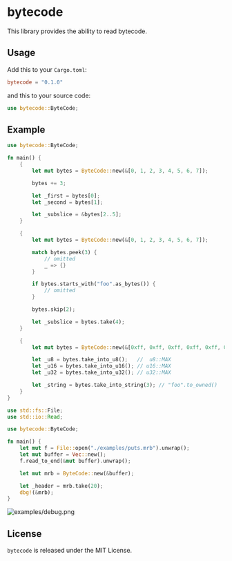 # bytecode

This library provides the ability to read bytecode.

## Usage

Add this to your `Cargo.toml`:
```toml
bytecode = "0.1.0"
```

and this to your source code:
```rust
use bytecode::ByteCode;
```

## Example

```rust
use bytecode::ByteCode;

fn main() {
    {
        let mut bytes = ByteCode::new(&[0, 1, 2, 3, 4, 5, 6, 7]);

        bytes += 3;

        let _first = bytes[0];
        let _second = bytes[1];

        let _subslice = &bytes[2..5];
    }

    {
        let mut bytes = ByteCode::new(&[0, 1, 2, 3, 4, 5, 6, 7]);

        match bytes.peek(3) {
            // omitted
            _ => {}
        }

        if bytes.starts_with("foo".as_bytes()) {
            // omitted
        }

        bytes.skip(2);

        let _subslice = bytes.take(4);
    }

    {
        let mut bytes = ByteCode::new(&[0xff, 0xff, 0xff, 0xff, 0xff, 0xff, 0x66, 0x6f, 0x6f]);

        let _u8 = bytes.take_into_u8();   //  u8::MAX
        let _u16 = bytes.take_into_u16(); // u16::MAX
        let _u32 = bytes.take_into_u32(); // u32::MAX

        let _string = bytes.take_into_string(3); // "foo".to_owned()
    }
}
```

```rust
use std::fs::File;
use std::io::Read;

use bytecode::ByteCode;

fn main() {
    let mut f = File::open("./examples/puts.mrb").unwrap();
    let mut buffer = Vec::new();
    f.read_to_end(&mut buffer).unwrap();

    let mut mrb = ByteCode::new(&buffer);

    let _header = mrb.take(20);
    dbg!(&mrb);
}
```

![examples/debug.png](https://raw.githubusercontent.com/NaokiM03/bytecode-rs/ac37898d77e449aeea62ea1e07211278ecede600/examples/debug.png)

## License

`bytecode` is released under the MIT License.
